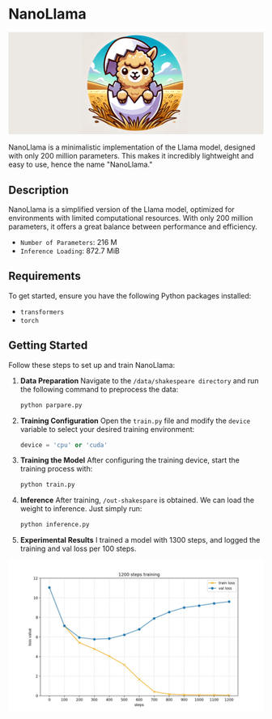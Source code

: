 # NanoLlama

![NanoLlama Logo](./assets/logo.png)

NanoLlama is a minimalistic implementation of the Llama model, designed with only 200 million parameters. This makes it incredibly lightweight and easy to use, hence the name "NanoLlama."

## Description

NanoLlama is a simplified version of the Llama model, optimized for environments with limited computational resources. With only 200 million parameters, it offers a great balance between performance and efficiency.

- `Number of Parameters`: 216 M
- `Inference Loading`: 872.7 MiB

## Requirements

To get started, ensure you have the following Python packages installed:

- `transformers`
- `torch`

## Getting Started

Follow these steps to set up and train NanoLlama:

1. **Data Preparation**
   Navigate to the `/data/shakespeare directory`  and run the following command to preprocess the data:

   ```bash
   python parpare.py
   ```

2. **Training Configuration**
   Open the `train.py` file and modify the `device` variable to select your desired training environment:

   ```python
   device = 'cpu' or 'cuda'
   ```

3. **Training the Model**
   After configuring the training device, start the training process with:

   ```bash
   python train.py
   ```

4. **Inference**
   After training, `/out-shakespare` is obtained. We can load the weight to inference. Just simply run:

   ```python
   python inference.py
   ```

5. **Experimental Results**
   I trained a model with 1300 steps, and logged the training and val loss per 100 steps.

![loss_curve](./assets/loss.jpg)
